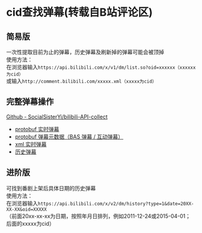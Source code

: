 # cid查找弹幕(转载自B站评论区)

## 简易版

一次性提取目前为止的弹幕，历史弹幕及刷新掉的弹幕可能会被顶掉  
使用方法：  
在浏览器输入`https://api.bilibili.com/x/v1/dm/list.so?oid=xxxxxx（xxxxxx为cid）`  
或输入`http://comment.bilibili.com/xxxxx.xml（xxxxx为cid）`

## 完整弹幕操作

[Github - SocialSisterYi/bilibili-API-collect](https://github.com/SocialSisterYi/bilibili-API-collect)

- [protobuf 实时弹幕](https://github.com/SocialSisterYi/bilibili-API-collect/blob/master/danmaku/danmaku_proto.md)
- [protobuf 弹幕元数据（BAS 弹幕 / 互动弹幕）](https://github.com/SocialSisterYi/bilibili-API-collect/blob/master/danmaku/danmaku_view_proto.md)
- [xml 实时弹幕](https://github.com/SocialSisterYi/bilibili-API-collect/blob/master/danmaku/danmaku_xml.md)
- [历史弹幕](https://github.com/SocialSisterYi/bilibili-API-collect/blob/master/danmaku/history.md)

## 进阶版<Badge type="danger" text="已弃用(失效)" />

可找到番剧上架后具体日期的历史弹幕  
使用方法：  
在浏览器输入`https://api.bilibili.com/x/v2/dm/history?type=1&date=20XX-XX-XX&oid=XXXXX`  
（前面20xx-xx-xx为日期，按照年月日排列，例如2011-12-24或2015-04-01；后面的xxxxx为cid）​

